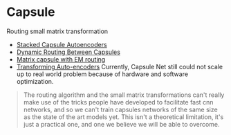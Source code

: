 # Capsule
Routing
small matrix transformation
* [Stacked Capsule Autoencoders](https://arxiv.org/abs/1906.06818)
* [Dynamic Routing Between Capsules](https://arxiv.org/abs/1710.09829)
* [Matrix capsule with EM routing](https://openreview.net/pdf?id=HJWLfGWRb)
* [Transforming Auto-encoders](http://www.cs.toronto.edu/~fritz/absps/transauto6.pdf)
Currently, Capsule Net still could not scale up to real world problem because of hardware and software optimization. 
> The routing algorithm and the small matrix transformations can't really make use of the tricks people have developed to facilitate fast cnn networks, and so we can't train capsules networks of the same size as the state of the art models yet. This isn't a theoretical limitation, it's just a practical one, and one we believe we will be able to overcome.